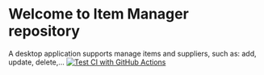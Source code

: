 # Welcome to Item Manager repository
A desktop application supports manage items and suppliers, such as: add, update, delete,...
[![Test CI with GitHub Actions](https://github.com/trucntt178/ItemManager/actions/workflows/main.yml/badge.svg)](https://github.com/trucntt178/ItemManager/actions/workflows/main.yml)
